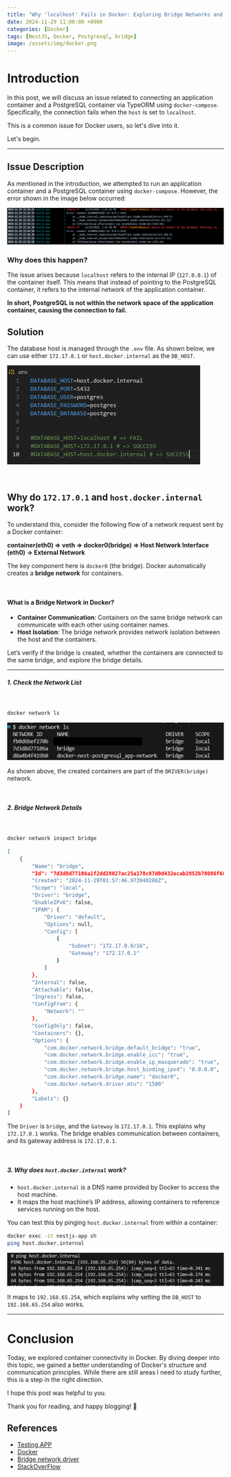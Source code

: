 ```yaml
---
title: "Why 'localhost' Fails in Docker: Exploring Bridge Networks and Solutions"
date: 2024-11-29 11:00:00 +0900
categories: [Docker]
tags: [NestJS, Docker, Postgresql, bridge]
image: /assets/img/docker.png
---
```



# Introduction

In this post, we will discuss an issue related to connecting an application container and a PostgreSQL container via TypeORM using `docker-compose`. Specifically, the connection fails when the `host` is set to `localhost`. 

This is a common issue for Docker users, so let's dive into it.

Let's begin.

---

## Issue Description

As mentioned in the introduction, we attempted to run an application container and a PostgreSQL container using `docker-compose`. However, the error shown in the image below occurred:

![241129_01](/assets/img/posts/24.11/241129_01.png)

### Why does this happen?

The issue arises because `localhost` refers to the internal IP (`127.0.0.1`) of the container itself. This means that instead of pointing to the PostgreSQL container, it refers to the internal network of the application container.

**In short, PostgreSQL is not within the network space of the application container, causing the connection to fail.**

## Solution

The database host is managed through the `.env` file. As shown below, we can use either `172.17.0.1` or `host.docker.internal` as the `DB_HOST`.

![241129_02](/assets/img/posts/24.11/241129_02.png)

<br />

## Why do `172.17.0.1` and `host.docker.internal` work?

To understand this, consider the following flow of a network request sent by a Docker container:

**container(eth0) => veth => docker0(bridge) => Host Network Interface (eth0) → External Network**

The key component here is `docker0` (the bridge). Docker automatically creates a **bridge network** for containers.

<br />

#### What is a Bridge Network in Docker?

- **Container Communication**: Containers on the same bridge network can communicate with each other using container names.
- **Host Isolation**: The bridge network provides network isolation between the host and the containers.

Let’s verify if the bridge is created, whether the containers are connected to the same bridge, and explore the bridge details.

---

##### 1. Check the Network List

<br />

```bash
docker network ls
```
![241129_03](/assets/img/posts/24.11/241129_03.png)

As shown above, the created containers are part of the `DRIVER(bridge)` network.

<br />

##### 2. Bridge Network Details

<br />

```bash
docker network inspect bridge
```

```sh
[
    {
        "Name": "bridge",
        "Id": "7d3d8d77186a1f2dd28027ac25a178c87d0d432ecab2852b78086f68b6301696",
        "Created": "2024-11-29T01:57:46.973940286Z",
        "Scope": "local",
        "Driver": "bridge",
        "EnableIPv6": false,
        "IPAM": {
            "Driver": "default",
            "Options": null,
            "Config": [
                {
                    "Subnet": "172.17.0.0/16",
                    "Gateway": "172.17.0.1"
                }
            ]
        },
        "Internal": false,
        "Attachable": false,
        "Ingress": false,
        "ConfigFrom": {
            "Network": ""
        },
        "ConfigOnly": false,
        "Containers": {},
        "Options": {
            "com.docker.network.bridge.default_bridge": "true",
            "com.docker.network.bridge.enable_icc": "true",
            "com.docker.network.bridge.enable_ip_masquerade": "true",
            "com.docker.network.bridge.host_binding_ipv4": "0.0.0.0",
            "com.docker.network.bridge.name": "docker0",
            "com.docker.network.driver.mtu": "1500"
        },
        "Labels": {}
    }
]
```

The `Driver` is `bridge`, and the `Gateway` is `172.17.0.1`. This explains why `172.17.0.1` works. The bridge enables communication between containers, and its gateway address is `172.17.0.1`.

<br />

##### 3. Why does `host.docker.internal` work?

- `host.docker.internal` is a DNS name provided by Docker to access the host machine.
- It maps the host machine’s IP address, allowing containers to reference services running on the host.

You can test this by pinging `host.docker.internal` from within a container:

```bash
docker exec -it nestjs-app sh
ping host.docker.internal
```

![241129_04](/assets/img/posts/24.11/241129_04.png)

It maps to `192.168.65.254`, which explains why setting the `DB_HOST` to `192.168.65.254` also works.

---

# Conclusion

Today, we explored container connectivity in Docker. By diving deeper into this topic, we gained a better understanding of Docker's structure and communication principles. While there are still areas I need to study further, this is a step in the right direction.

I hope this post was helpful to you.

Thank you for reading, and happy blogging! 🚀

## References

- [Testing APP](https://github.com/hoonapps/Docker-bridge)
- [Docker](https://www.docker.com/)
- [Bridge network driver](https://docs.docker.com/engine/network/drivers/bridge/)
- [StackOverFlow](https://stackoverflow.com/questions/48546124/what-is-the-linux-equivalent-of-host-docker-internal)



<!-- In this post, 
docker-compose에서 애플리케이션 앱 컨테이너와 postgresql 컨테이너를 올리고 두개를 Typeorm 모듈을 통해 연결했는데 
host를 localhost로 연결했을때 실패한 이슈에 대해서 얘기하고자 합니다.

도커를 사용하는 사람들은 한번쯤은 겪어본 이슈일것 같아서 자세하게 파헤쳐 보겠습니다.

그럼 시작합니다.

---

## 이슈 내용

소개글에 있듯이 docker-compose를 통해서 도커에 애플리케이션 앱 컨테이너와 PostgreSQL 컨테이너를 올렸는데
이미지와 같은 에러가 났다.

![1](/assets/img/posts/24.11/241129_01.png)

### 왜 안될까?

당연하게도 localhost는 컨테이너 내부 IP (127.0.0.1)를 가리키므로 PostgreSQL 컨테이너가 아닌 애플리케이션 컨테이너의 내부 네트워크를 참조하기 때문이다.

**즉 PostgreSQL은 애플리케이션 컨테이너의 네트워크 공간에 없으므로 연결 실패.**

## 해결 방법

.env 파일에서 db host를 관리하는데

![2](/assets/img/posts/24.11/241129_02.png)

위 이미지처럼
DB_HOST에 172.17.0.1 과 host.docker.internal을 사용하면 된다.

<br />

## 172.17.0.1 과 host.docker.internal 은 왜 될까?

위에 이유를 알기 위해 앞서 도커 컨테이너가 네트워크 요청을 보내게 되면

**container(eth0) => veth => docker0(bridge) => Host Network Interface (eth0) → External Network**

이런 flow로 진행이돼

여기서 우리가 집중해야 되는곳은

docker0(bridge)야 도커는 기본적으로 컨테이터에서 **bridge** 네트워크가 자동적으로 생성이 돼

<br />

#### What is Bridge Network in Docker

- 컨테이너 간 통신: 같은 브리지 네트워크에 있는 컨테이너들은 컨테이너 이름을 통해 통신할 수 있습니다.
- 호스트 격리: 브리지 네트워크는 컨테이너와 호스트 간의 네트워크 격리를 제공합니다.

그럼 실제로 bridge가 생성이 됐는지 컨테이너들이 같은 bridge에 연결되어 있는지 확인해보고 bridge 상세 정보를 봐보자

---
<br />

##### 1. 네트워크 목록 확인하기
<br />

```bash
docker network ls
```
![3](/assets/img/posts/24.11/241129_03.png)

위 처럼 내가 만든 컨테이너가 DRIVER(bridge)에 들어가 있는것을 확인 할 수 있어

<br />

##### 2. Bridge 네트워크 상세 정보
<br />
```bash
docker network inspect bridge
```

```sh
[
    {
        "Name": "bridge",
        "Id": "7d3d8d77186a1f2dd28027ac25a178c87d0d432ecab2852b78086f68b6301696",
        "Created": "2024-11-29T01:57:46.973940286Z",
        "Scope": "local",
        "Driver": "bridge",
        "EnableIPv6": false,
        "IPAM": {
            "Driver": "default",
            "Options": null,
            "Config": [
                {
                    "Subnet": "172.17.0.0/16",
                    "Gateway": "172.17.0.1"
                }
            ]
        },
        "Internal": false,
        "Attachable": false,
        "Ingress": false,
        "ConfigFrom": {
            "Network": ""
        },
        "ConfigOnly": false,
        "Containers": {},
        "Options": {
            "com.docker.network.bridge.default_bridge": "true",
            "com.docker.network.bridge.enable_icc": "true",
            "com.docker.network.bridge.enable_ip_masquerade": "true",
            "com.docker.network.bridge.host_binding_ipv4": "0.0.0.0",
            "com.docker.network.bridge.name": "docker0",
            "com.docker.network.driver.mtu": "1500"
        },
        "Labels": {}
    }
]
```

위에서 보면 Driver: bridge 이고 Gateway가 172.17.0.1 이야

그래서 우리가 localhost는 안됐는데 172.17.0.1가 되는 이유가 여기에 있어
앞에 bridge에 설명한것처럼 컨테이너간의 통신을 bridge가 가능하게 해주는데 bridge의 gateway 주소가 172.17.0.1 이였기때문에

database_host를 172.17.0.1로 설정했을때 가능했던 이유였어.

<br />

##### 3. `host.docker.internal`는 왜 될까?

- Docker가 호스트 머신에 대한 접근을 위해 제공한 DNS 이름.
- 호스트 머신에 서비스를 참조하려면 호스트의 IP 주소를 알아야 하는데 `host.docker.internal`은 이런 상황에서 사용자를 대신해 호스트 머신의 IP 주소를 자동으로 매핑해주는 역할을 합니다.

실제로 컨테이너 안에서 host.docker.internal로 핑을 날려보면

```bash
docker exec -it nestjs-app sh
ping host.docker.internal
```

![3](/assets/img/posts/24.11/241129_04.png)

192.168.65.254로 매핑 되서 보내지는걸 볼 수 있어

그래서 host.docker.internal 뿐만아니라 database_host를 192.168.65.254로 설정해도 정상적으로 연결이 되는걸 확인 할 수 있어

---

# Conclusion

오늘은 도커 컨테이너간의 연결에 대해서 글을 써봤는데 개발 할때는 그냥 지나갔던 부분을
조금이나마 자세하게 알아봐서 도커의 구조와 통신원리를 알 수 있었어
내가 틀린부분도 있고 아직 전체적인 구조를 자세하게 모르지만 더 공부해야지!
이 글을 보고 여러분도 도움이 됐으면 좋겠다

Thank you for reading, and happy blogging! 🚀

## References

- [Testing APP](https://github.com/hoonapps/Docker-bridge)
- [Docker](https://www.docker.com/)
- [Bridge network driver](https://docs.docker.com/engine/network/drivers/bridge/)
- [StackOverFlow](https://stackoverflow.com/questions/48546124/what-is-the-linux-equivalent-of-host-docker-internal) -->
